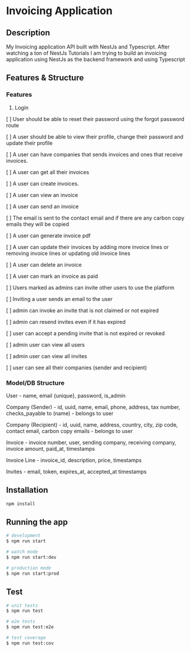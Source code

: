 # Invoicing Application

## Description

My Invoicing application API built with NestJs and Typescript. After watching a ton of NestJs Tutorials I am trying to build an invoicing application using NestJs as the backend framework and using Typescript

## Features & Structure

### Features

1. Login

[ ] User should be able to reset their password using the forgot password route

[ ] A user should be able to view their profile, change their password and update their profile

[ ] A user can have companies that sends invoices and ones that receive invoices.

[ ] A user can get all their invoices

[ ] A user can create invoices.

[ ] A user can view an invoice

[ ] A user can send an invoice

[ ] The email is sent to the contact email and if there are any carbon copy emails they will be copied

[ ] A user can generate invoice pdf

[ ] A user can update their invoices by adding more invoice lines or removing invoice lines or updating old invoice lines

[ ] A user can delete an invoice

[ ] A user can mark an invoice as paid

[ ] Users marked as admins can invite other users to use the platform

[ ] Inviting a user sends an email to the user

[ ] admin can invoke an invite that is not claimed or not expired

[ ] admin can resend invites even if it has expired

[ ] user can accept a pending invite that is not expired or revoked

[ ] admin user can view all users

[ ] admin user can view all invites

[ ] user can see all their companies (sender and recipient)

### Model/DB Structure

User - name, email {unique}, password, is_admin

Company (Sender) - id, uuid, name, email, phone, address, tax number, checks_payable to (name) - belongs to user

Company (Recipient) - id, uuid, name, address, country, city, zip code, contact email, carbon copy emails - belongs to user

Invoice - invoice number, user, sending company, receiving company, invoice amount, paid_at, timestamps

Invoice Line - invoice_id, description, price, timestamps

Invites - email, token, expires_at, accepted_at timestamps

## Installation

```bash
npm install
```

## Running the app

```bash
# development
$ npm run start

# watch mode
$ npm run start:dev

# production mode
$ npm run start:prod
```

## Test

```bash
# unit tests
$ npm run test

# e2e tests
$ npm run test:e2e

# test coverage
$ npm run test:cov
```
